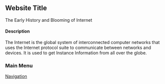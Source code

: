 
## Website Title
The Early History and Blooming of Internet

#### Description

The Internet is the global system of interconnected computer networks that uses the Internet protocol suite to communicate between networks and devices. It is used to get Instance Information from all over the globe.

### Main Menu

[Navigation](/sections/Navcontents.md)
